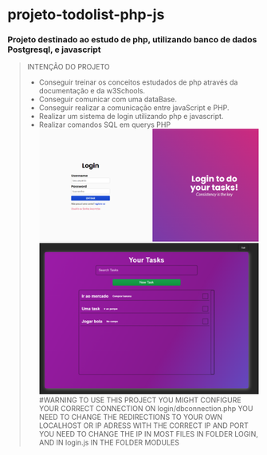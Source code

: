 # projeto-todolist-php-js

### Projeto destinado ao estudo de php, utilizando banco de dados Postgresql, e javascript

> INTENÇÃO DO PROJETO
>
> - Conseguir treinar os conceitos estudados de php através da documentação e da w3Schools.
> - Conseguir comunicar com uma dataBase.
> - Conseguir realizar a comunicação entre javaScript e PHP.
> - Realizar um sistema de login utilizando php e javascript.
> - Realizar comandos SQL em querys PHP
>   <br>
>   ![Login Page](https://github.com/GusDev0258/projeto-todolist-php-js/blob/main/images-md/login.png "Login Page") ![Todo list](https://github.com/GusDev0258/projeto-todolist-php-js/blob/main/images-md/todo-list.png "Todo List")
#WARNING
> TO USE THIS PROJECT YOU MIGHT CONFIGURE YOUR CORRECT CONNECTION ON login/dbconnection.php
> YOU NEED TO CHANGE THE REDIRECTIONS TO YOUR OWN LOCALHOST OR IP ADRESS WITH THE CORRECT IP AND PORT
> YOU NEED TO CHANGE THE IP IN MOST FILES IN FOLDER LOGIN, AND IN login.js IN THE FOLDER MODULES

